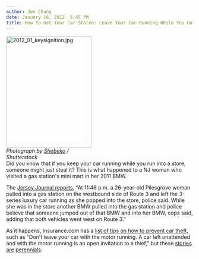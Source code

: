 ```yaml
---
author: Jen Chung
date: January 16, 2012  5:45 PM
title: How To Get Your Car Stolen: Leave Your Car Running While You Go Into The Store
---
```


<p><span class="mt-enclosure mt-enclosure-image" style="display: inline;"> </span></p><div class="image-right" style=" width:230px; "> <img alt="2012_01_keysignition.jpg" src="https://web.archive.org/web/20120131150812im_/http://gothamist.com/attachments/jen/2012_01_keysignition.jpg" width="230" height="300"> <br> <i>Photograph by <a href="https://web.archive.org/web/20120131150812/http://www.shutterstock.com/gallery-106408p1.html">Shebeko</a> / Shutterstock</i></div> Did you know that if you keep your car running while you run into a store, someone might just steal it?  This is what happened to a NJ woman who visited a gas station&apos;s mini mart in her 2011 BMW.<p></p>

<p>The <a href="https://web.archive.org/web/20120131150812/http://www.nj.com/hudson/index.ssf/2012/01/womans_bmw_is_stolen_after_she.html">Jersey Journal reports</a>, &quot;At 11:46 p.m. a 26-year-old Pilesgrove woman pulled into a gas station on the westbound side of Route 3 and left the 3-series luxury car running as she popped into the store, police said. While she was in the store another BMW pulled into the gas station and police believe that someone jumped out of that BMW and into her BMW, cops said, adding that both vehicles went west on Route 3.&quot;</p>

<p>As it happens, Insurance.com has a <a href="https://web.archive.org/web/20120131150812/http://www.insurance.com/auto-insurance/claims/prevent-your-car-from-being-stolen.aspx">list of tips on how to prevent car theft,</a> such as &quot;Don&apos;t leave your car with the motor running. A car left unattended and with the motor running is an open invitation to a thief,&quot; but these <a href="https://web.archive.org/web/20120131150812/http://republicanherald.com/news/leaving-car-running-unattended-opens-possibility-of-theft-1.1258176">stories are</a> <a href="https://web.archive.org/web/20120131150812/http://www.kron.com/Article.aspx?ArticleID=2682">perennials</a>.</p>